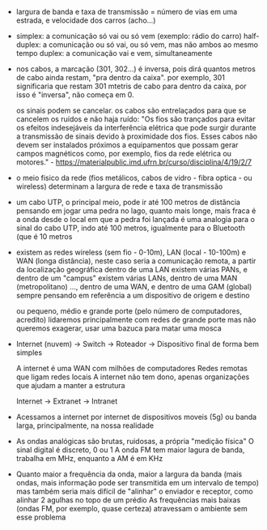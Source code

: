- largura de banda e taxa de transmissão = número de vias em uma estrada, e velocidade dos carros (acho...)

- simplex: a comunicação só vai ou só vem (exemplo: rádio do carro)
  half-duplex: a comunicação ou só vai, ou só vem, mas não ambos ao mesmo tempo
  duplex: a comunicação vai e vem, simultaneamente

- nos cabos, a marcação (301, 302...) é inversa, pois dirá quantos metros de cabo ainda restam, "pra dentro da caixa".
  por exemplo, 301 significaria que restam 301 mtetris de cabo para dentro da caixa, por isso é "inversa", não começa em 0.

  os sinais podem se cancelar. os cabos são entrelaçados para que se cancelem os ruídos e não haja ruído:
  "Os fios são trançados para evitar os efeitos indesejáveis da interferência elétrica que pode surgir durante a transmissão de sinais devido à proximidade dos fios. 
Esses cabos não devem ser instalados próximos a equipamentos que possam gerar campos magnéticos como, por exemplo, fios da rede elétrica ou motores." - https://materialpublic.imd.ufrn.br/curso/disciplina/4/19/2/7

- o meio fisico da rede (fios metálicos, cabos de vidro - fibra optica - ou wireless) determinam a largura de rede e taxa de transmissão

- um cabo UTP, o principal meio, pode ir até 100 metros de distância
  pensando em jogar uma pedra no lago, quanto mais longe, mais fraca é a onda desde o local em que a pedra foi lançada
  é uma analogia para o sinal do cabo UTP, indo até 100 metros, igualmente para o Bluetooth (que é 10 metros

- existem as redes wireless (sem fio - 0-10m), LAN (local - 10-100m) e WAN (longa distância), neste caso seria a comunicação remota, a partir da localização geográfica
  dentro de uma LAN existem várias PANs, e dentro de um "campus" existem várias LANs, dentro de uma MAN (metropolitano) ..., dentro de uma WAN, e dentro de uma GAM (global)
  sempre pensando em referência a um dispositivo de origem e destino

  ou pequeno, médio e grande porte (pelo número de computadores, acredito)
  lidaremos principalmente com redes de grande porte
  mas não queremos exagerar, usar uma bazuca para matar uma mosca

- Internet (nuvem) -> Switch -> Roteador -> Dispositivo final
  de forma bem simples

  A internet é uma WAN com milhões de computadores
  Redes remotas que ligam redes locais
  A internet não tem dono, apenas organizações que ajudam a manter a estrutura

  Internet -> Extranet -> Intranet

- Acessamos a internet por internet de dispositivos moveis (5g) ou banda larga,  principalmente, na nossa realidade

- As ondas analógicas são brutas, ruidosas, a própria "medição física"
  O sinal digital é discreto, 0 ou 1
  A onda FM tem maior lagura de banda, trabalha em MHz, enquanto a AM é em KHz

- Quanto maior a frequência da onda, maior a largura da banda (mais ondas, mais informação pode ser transmitida em um intervalo de tempo)
  mas também seria mais difícil de "alinhar" o enviador e receptor, como alinhar 2 agulhas no topo de um prédio
  As frequências mais baixas (ondas FM, por exemplo, quase certeza) atravessam o ambiente sem esse problema
